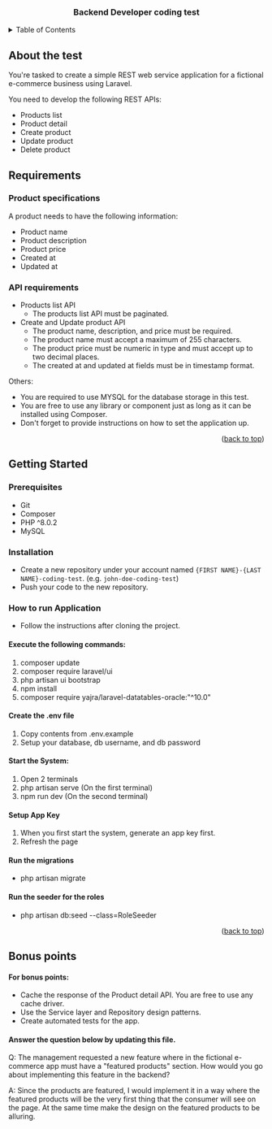 <a name="readme-top"></a>

<div align="center">
    <h3 align="center">Backend Developer coding test</h3>
</div>

<!-- TABLE OF CONTENTS -->
<details>
  <summary>Table of Contents</summary>
  <ol>
    <li>
      <a href="#about-the-test">About the test</a>
    </li>
    <li>
      <a href="#requirements">Requirements</a>
      <ul>
        <li><a href="#product-specifications">Product specifications</a></li>
        <li><a href="#api-requirements">API Requirements</a></li>
      </ul>
    </li>
    <li>
      <a href="#getting-started">Getting started</a>
      <ul>
        <li><a href="#prerequisites">Prerequisites</a></li>
        <li><a href="#installation">Installation</a></li>
        <li><a href="#installation">How to run Application</a></li>
      </ul>
    </li>
    <li>
      <a href="#bonus-points">Bonus points</a>
    </li>
  </ol>
</details>

<!-- ABOUT THE TEST -->
## About the test

You're tasked to create a simple REST web service application for a fictional e-commerce business using Laravel.

You need to develop the following REST APIs:

* Products list
* Product detail
* Create product
* Update product
* Delete product

<!-- REQUIREMENTS -->
## Requirements

### Product specifications

A product needs to have the following information:

* Product name
* Product description
* Product price
* Created at
* Updated at

### API requirements

* Products list API
    * The products list API must be paginated.
* Create and Update product API
    * The product name, description, and price must be required.
    * The product name must accept a maximum of 255 characters.
    * The product price must be numeric in type and must accept up to two decimal places.
    * The created at and updated at fields must be in timestamp format.

Others:
* You are required to use MYSQL for the database storage in this test.
* You are free to use any library or component just as long as it can be installed using Composer.
* Don't forget to provide instructions on how to set the application up.

<p align="right">(<a href="#readme-top">back to top</a>)</p>

<!-- GETTING STARTED -->
## Getting Started

### Prerequisites

* Git
* Composer
* PHP ^8.0.2
* MySQL

### Installation

* Create a new repository under your account named `{FIRST NAME}-{LAST NAME}-coding-test`. (e.g. `john-doe-coding-test`)
* Push your code to the new repository.

### How to run Application
* Follow the instructions after cloning the project.
#### Execute the following commands:
1. composer update
2. composer require laravel/ui
3. php artisan ui bootstrap
4. npm install
5. composer require yajra/laravel-datatables-oracle:"^10.0"

#### Create the .env file
1. Copy contents from .env.example
2. Setup your database, db username, and db password

#### Start the System:
1. Open 2 terminals
2. php artisan serve (On the first terminal)
3. npm run dev (On the second terminal)

#### Setup App Key
1. When you first start the system, generate an app key first.
2. Refresh the page

#### Run the migrations
* php artisan migrate

#### Run the seeder for the roles
* php artisan db:seed --class=RoleSeeder

<p align="right">(<a href="#readme-top">back to top</a>)</p>

<!-- BONUS POINTS -->
## Bonus points

#### For bonus points:

* Cache the response of the Product detail API. You are free to use any cache driver.
* Use the Service layer and Repository design patterns.
* Create automated tests for the app.

#### Answer the question below by updating this file.

Q: The management requested a new feature where in the fictional e-commerce app must have a "featured products" section.
How would you go about implementing this feature in the backend?

A: Since the products are featured, I would implement it in a way where
the featured products will be the very first thing that the consumer will
see on the page. At the same time make the design on the featured products
to be alluring.

